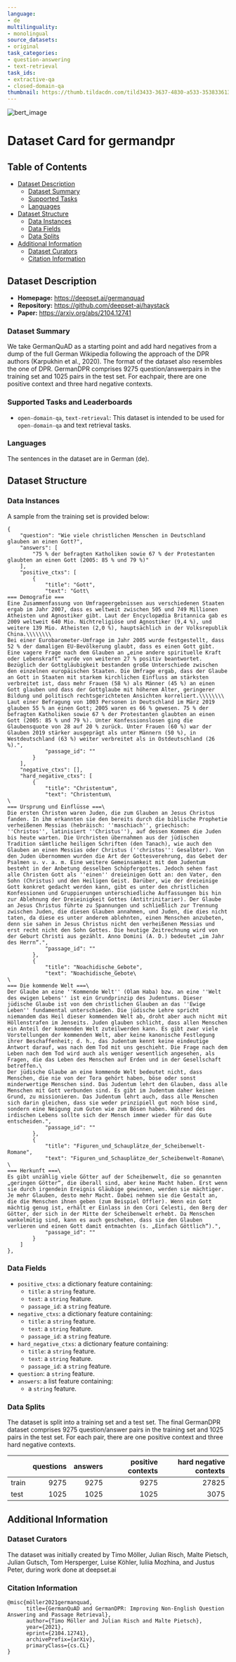 ```yaml
---
language:
- de
multilinguality:
- monolingual
source_datasets:
- original
task_categories:
- question-answering
- text-retrieval
task_ids:
- extractive-qa
- closed-domain-qa
thumbnail: https://thumb.tildacdn.com/tild3433-3637-4830-a533-353833613061/-/resize/720x/-/format/webp/germanquad.jpg
---
```


![bert_image](https://thumb.tildacdn.com/tild3433-3637-4830-a533-353833613061/-/resize/720x/-/format/webp/germanquad.jpg)
# Dataset Card for germandpr

## Table of Contents
- [Dataset Description](#dataset-description)
  - [Dataset Summary](#dataset-summary)
  - [Supported Tasks](#supported-tasks-and-leaderboards)
  - [Languages](#languages)
- [Dataset Structure](#dataset-structure)
  - [Data Instances](#data-instances)
  - [Data Fields](#data-instances)
  - [Data Splits](#data-instances)
- [Additional Information](#additional-information)
  - [Dataset Curators](#dataset-curators)
  - [Citation Information](#citation-information)

## Dataset Description

- **Homepage:** https://deepset.ai/germanquad
- **Repository:** https://github.com/deepset-ai/haystack
- **Paper:** https://arxiv.org/abs/2104.12741

### Dataset Summary

We take GermanQuAD as a starting point and add hard negatives from a dump of the full German Wikipedia following the approach of the DPR authors (Karpukhin et al., 2020). The format of the dataset also resembles the one of DPR. GermanDPR comprises 9275 question/answerpairs in the training set and 1025 pairs in the test set. For eachpair, there are one positive context and three hard negative contexts.

### Supported Tasks and Leaderboards

- `open-domain-qa`, `text-retrieval`: This dataset is intended to be used for `open-domain-qa` and text retrieval tasks.

### Languages

The sentences in the dataset are in German (de).

## Dataset Structure

### Data Instances

A sample from the training set is provided below:

```
{
    "question": "Wie viele christlichen Menschen in Deutschland glauben an einen Gott?",
    "answers": [
        "75 % der befragten Katholiken sowie 67 % der Protestanten glaubten an einen Gott (2005: 85 % und 79 %)"
    ],
    "positive_ctxs": [
        {
            "title": "Gott",
            "text": "Gott\
=== Demografie ===
Eine Zusammenfassung von Umfrageergebnissen aus verschiedenen Staaten ergab im Jahr 2007, dass es weltweit zwischen 505 und 749 Millionen Atheisten und Agnostiker gibt. Laut der Encyclopædia Britannica gab es 2009 weltweit 640 Mio. Nichtreligiöse und Agnostiker (9,4 %), und weitere 139 Mio. Atheisten (2,0 %), hauptsächlich in der Volksrepublik China.\\\\\\\\
Bei einer Eurobarometer-Umfrage im Jahr 2005 wurde festgestellt, dass 52 % der damaligen EU-Bevölkerung glaubt, dass es einen Gott gibt. Eine vagere Frage nach dem Glauben an „eine andere spirituelle Kraft oder Lebenskraft“ wurde von weiteren 27 % positiv beantwortet. Bezüglich der Gottgläubigkeit bestanden große Unterschiede zwischen den einzelnen europäischen Staaten. Die Umfrage ergab, dass der Glaube an Gott in Staaten mit starkem kirchlichen Einfluss am stärksten verbreitet ist, dass mehr Frauen (58 %) als Männer (45 %) an einen Gott glauben und dass der Gottglaube mit höherem Alter, geringerer Bildung und politisch rechtsgerichteten Ansichten korreliert.\\\\\\\\
Laut einer Befragung von 1003 Personen in Deutschland im März 2019 glauben 55 % an einen Gott; 2005 waren es 66 % gewesen. 75 % der befragten Katholiken sowie 67 % der Protestanten glaubten an einen Gott (2005: 85 % und 79 %). Unter Konfessionslosen ging die Glaubensquote von 28 auf 20 % zurück. Unter Frauen (60 %) war der Glauben 2019 stärker ausgeprägt als unter Männern (50 %), in Westdeutschland (63 %) weiter verbreitet als in Ostdeutschland (26 %).",
            "passage_id": ""
        }
    ],
    "negative_ctxs": [],
    "hard_negative_ctxs": [
        {
            "title": "Christentum",
            "text": "Christentum\
\
=== Ursprung und Einflüsse ===\
Die ersten Christen waren Juden, die zum Glauben an Jesus Christus fanden. In ihm erkannten sie den bereits durch die biblische Prophetie verheißenen Messias (hebräisch: ''maschiach'', griechisch: ''Christos'', latinisiert ''Christus''), auf dessen Kommen die Juden bis heute warten. Die Urchristen übernahmen aus der jüdischen Tradition sämtliche heiligen Schriften (den Tanach), wie auch den Glauben an einen Messias oder Christus (''christos'': Gesalbter). Von den Juden übernommen wurden die Art der Gottesverehrung, das Gebet der Psalmen u. v. a. m. Eine weitere Gemeinsamkeit mit dem Judentum besteht in der Anbetung desselben Schöpfergottes. Jedoch sehen fast alle Christen Gott als ''einen'' dreieinigen Gott an: den Vater, den Sohn (Christus) und den Heiligen Geist. Darüber, wie der dreieinige Gott konkret gedacht werden kann, gibt es unter den christlichen Konfessionen und Gruppierungen unterschiedliche Auffassungen bis hin zur Ablehnung der Dreieinigkeit Gottes (Antitrinitarier). Der Glaube an Jesus Christus führte zu Spannungen und schließlich zur Trennung zwischen Juden, die diesen Glauben annahmen, und Juden, die dies nicht taten, da diese es unter anderem ablehnten, einen Menschen anzubeten, denn sie sahen in Jesus Christus nicht den verheißenen Messias und erst recht nicht den Sohn Gottes. Die heutige Zeitrechnung wird von der Geburt Christi aus gezählt. Anno Domini (A. D.) bedeutet „im Jahr des Herrn“.",
            "passage_id": ""
        },
        {
            "title": "Noachidische_Gebote",
            "text": "Noachidische_Gebote\
\
=== Die kommende Welt ===\
Der Glaube an eine ''Kommende Welt'' (Olam Haba) bzw. an eine ''Welt des ewigen Lebens'' ist ein Grundprinzip des Judentums. Dieser jüdische Glaube ist von dem christlichen Glauben an das ''Ewige Leben'' fundamental unterschieden. Die jüdische Lehre spricht niemandem das Heil dieser kommenden Welt ab, droht aber auch nicht mit Höllenstrafen im Jenseits. Juden glauben schlicht, dass allen Menschen ein Anteil der kommenden Welt zuteilwerden kann. Es gibt zwar viele Vorstellungen der kommenden Welt, aber keine kanonische Festlegung ihrer Beschaffenheit; d. h., das Judentum kennt keine eindeutige Antwort darauf, was nach dem Tod mit uns geschieht. Die Frage nach dem Leben nach dem Tod wird auch als weniger wesentlich angesehen, als Fragen, die das Leben des Menschen auf Erden und in der Gesellschaft betreffen.\
Der jüdische Glaube an eine kommende Welt bedeutet nicht, dass Menschen, die nie von der Tora gehört haben, böse oder sonst minderwertige Menschen sind. Das Judentum lehrt den Glauben, dass alle Menschen mit Gott verbunden sind. Es gibt im Judentum daher keinen Grund, zu missionieren. Das Judentum lehrt auch, dass alle Menschen sich darin gleichen, dass sie weder prinzipiell gut noch böse sind, sondern eine Neigung zum Guten wie zum Bösen haben. Während des irdischen Lebens sollte sich der Mensch immer wieder für das Gute entscheiden.",
            "passage_id": ""
        },
        {
            "title": "Figuren_und_Schauplätze_der_Scheibenwelt-Romane",
            "text": "Figuren_und_Schauplätze_der_Scheibenwelt-Romane\
\
=== Herkunft ===\
Es gibt unzählig viele Götter auf der Scheibenwelt, die so genannten „geringen Götter“, die überall sind, aber keine Macht haben. Erst wenn sie durch irgendein Ereignis Gläubige gewinnen, werden sie mächtiger. Je mehr Glauben, desto mehr Macht. Dabei nehmen sie die Gestalt an, die die Menschen ihnen geben (zum Beispiel Offler). Wenn ein Gott mächtig genug ist, erhält er Einlass in den Cori Celesti, den Berg der Götter, der sich in der Mitte der Scheibenwelt erhebt. Da Menschen wankelmütig sind, kann es auch geschehen, dass sie den Glauben verlieren und einen Gott damit entmachten (s. „Einfach Göttlich“).",
            "passage_id": ""
        }
    ]
},
```

### Data Fields

- `positive_ctxs`: a dictionary feature containing:
  - `title`: a `string` feature.
  - `text`: a `string` feature.
  - `passage_id`: a `string` feature.
- `negative_ctxs`: a dictionary feature containing:
  - `title`: a `string` feature.
  - `text`: a `string` feature.
  - `passage_id`: a `string` feature.
- `hard_negative_ctxs`: a dictionary feature containing:
  - `title`: a `string` feature.
  - `text`: a `string` feature.
  - `passage_id`: a `string` feature.
- `question`: a `string` feature.
- `answers`: a list feature containing:
  - a `string` feature.
  
### Data Splits

The dataset is split into a training set and a test set.
The final GermanDPR dataset comprises 9275
question/answer pairs in the training set and 1025
pairs in the test set. For each pair, there are one
positive context and three hard negative contexts.

|      |questions|answers|positive contexts|hard negative contexts|
|------|--------:|------:|----------------:|---------------------:|
|train|9275|     9275|9275|27825|
|test|1025|     1025|1025|3075|

## Additional Information

### Dataset Curators

The dataset was initially created by Timo Möller, Julian Risch, Malte Pietsch, Julian Gutsch, Tom Hersperger, Luise Köhler, Iuliia Mozhina, and Justus Peter, during work done at deepset.ai

### Citation Information

```
@misc{möller2021germanquad,
      title={GermanQuAD and GermanDPR: Improving Non-English Question Answering and Passage Retrieval}, 
      author={Timo Möller and Julian Risch and Malte Pietsch},
      year={2021},
      eprint={2104.12741},
      archivePrefix={arXiv},
      primaryClass={cs.CL}
}
```